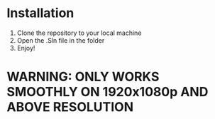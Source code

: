 # Installation
1. Clone the repository to your local machine
2. Open the .Sln file in the folder
3. Enjoy!

# WARNING: ONLY WORKS SMOOTHLY ON 1920x1080p AND ABOVE RESOLUTION